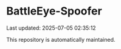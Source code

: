 # BattleEye-Spoofer

Last updated: 2025-07-05 02:35:12

This repository is automatically maintained.
